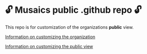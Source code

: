 # 🔓 Musaics public .github repo 🔓

This repo is for customization of the organizations **public** view.

[Information on customizing the organization](https://docs.github.com/en/organizations/collaborating-with-groups-in-organizations/customizing-your-organizations-profile)

[Information on customizing the public view](https://docs.github.com/en/organizations/collaborating-with-groups-in-organizations/customizing-your-organizations-profile#adding-a-public-organization-profile-readme)
